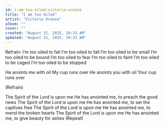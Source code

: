 ```yaml
---
id: i-am-too-oiled-victoria-orenze
title: "I am too Oiled"
artist: "Victoria Orenze"
album: ""
cover: ""
created: "August 31, 2025, 10:33 AM"
updated: "August 31, 2025, 10:33 AM"
---
```


Refrain:
I’m too oiled to fail
I’m too oiled to fall
I’m too oiled to be small
I’m too oiled to be bound
I’m too oiled to fear
I’m too oiled to faint
I’m too oiled to be caged
I’m too oiled to be stopped

He anoints me with oil
My cup runs over
He anoints you with oil
Your cup runs over

(Refrain)

The Spirit of the Lord is upon me
He has anointed me, to preach the good news
The Spirit of the Lord is upon me
He has anointed me, to set the captives free
The Spirit of the Lord is upon me
He has anointed me, to mend the broken hearts
The Spirit of the Lord is upon me
He has anointed me, to give beauty for ashes (Repeat)

